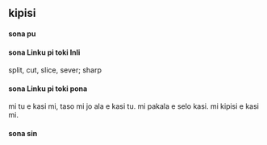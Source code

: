 ## kipisi

#### sona pu



#### sona Linku pi toki Inli

split, cut, slice, sever; sharp

#### sona Linku pi toki pona

mi tu e kasi mi, taso mi jo ala e kasi tu. mi pakala e selo kasi. mi kipisi e kasi mi.

#### sona sin

